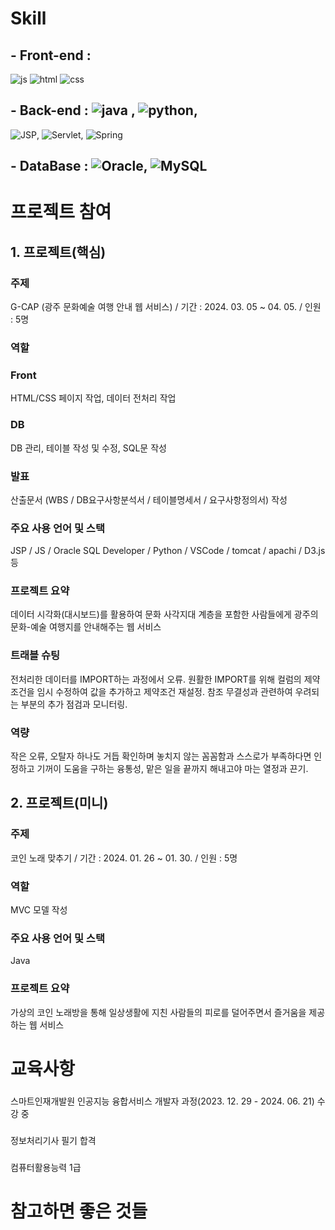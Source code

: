 
# Skill

## - Front-end :
![js](https://img.shields.io/badge/JavaScript-F7DF1E?style=for-the-badge&logo=JavaScript&logoColor=white) ![html](https://img.shields.io/badge/HTML-239120?style=for-the-badge&logo=html5&logoColor=white) ![css](https://img.shields.io/badge/CSS-239120?&style=for-the-badge&logo=css3&logoColor=white)
## - Back-end : ![java](https://img.shields.io/badge/Java-ED8B00?style=for-the-badge&logo=openjdk&logoColor=white) , ![python](https://img.shields.io/badge/Python-3776AB?style=for-the-badge&logo=python&logoColor=white),
![JSP](https://img.shields.io/badge/JSS-F7DF1E?style=for-the-badge&logo=JSS&logoColor=white), ![Servlet](https://img.shields.io/badge/Svelte-4A4A55?style=for-the-badge&logo=svelte&logoColor=FF3E00),
![Spring](https://img.shields.io/badge/Spring-6DB33F?style=for-the-badge&logo=spring&logoColor=white)
## - DataBase : ![Oracle](https://img.shields.io/badge/Oracle-F80000?style=for-the-badge&logo=oracle&logoColor=white), ![MySQL](https://img.shields.io/badge/MySQL-00000F?style=for-the-badge&logo=mysql&logoColor=white)
  
# 프로젝트 참여
## 1. 프로젝트(핵심)
### 주제 
G-CAP (광주 문화예술 여행 안내 웹 서비스) / 기간 : 2024. 03. 05 ~ 04. 05. / 인원 : 5명
### 역할 
### Front
HTML/CSS 페이지 작업, 데이터 전처리 작업 
### DB
DB 관리, 테이블 작성 및 수정, SQL문 작성
### 발표
산출문서 (WBS / DB요구사항분석서 / 테이블명세서 / 요구사항정의서) 작성
### 주요 사용 언어 및 스택 
JSP / JS / Oracle SQL Developer / Python / VSCode / tomcat / apachi / D3.js 등
### 프로젝트 요약 
데이터 시각화(대시보드)를 활용하여 문화 사각지대 계층을 포함한 사람들에게 광주의 문화-예술 여행지를 안내해주는 웹 서비스
### 트래블 슈팅
전처리한 데이터를 IMPORT하는 과정에서 오류. 원활한 IMPORT를 위해 컬럼의 제약조건을 임시 수정하여 값을 추가하고 제약조건 재설정. 
참조 무결성과 관련하여 우려되는 부분의 추가 점검과 모니터링.
### 역량
작은 오류, 오탈자 하나도 거듭 확인하며 놓치지 않는 꼼꼼함과 스스로가 부족하다면 인정하고 기꺼이 도움을 구하는 융통성, 맡은 일을 끝까지 해내고야 마는 열정과 끈기.

## 2. 프로젝트(미니)
### 주제 
코인 노래 맞추기 / 기간 : 2024. 01. 26 ~ 01. 30. / 인원 : 5명
### 역할 
MVC 모델 작성
### 주요 사용 언어 및 스택
Java
### 프로젝트 요약 
가상의 코인 노래방을 통해 일상생활에 지친 사람들의 피로를 덜어주면서 즐거움을 제공하는 웹 서비스

# 교육사항
### 
스마트인재개발원 인공지능 융합서비스 개발자 과정(2023. 12. 29 - 2024. 06. 21) 수강 중
### 
정보처리기사 필기 합격
### 
컴퓨터활용능력 1급 

# 참고하면 좋은 것들


